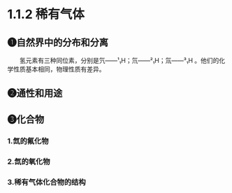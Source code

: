 # 1.1.2 稀有气体


## ❶自然界中的分布和分离  

&emsp;&emsp;氢元素有三种同位素，分别是氕——¹₁H；氘——²₁H；氚——³₁H 。他们的化学性质基本相同，物理性质有差异。  

## ❷通性和用途  

## ❸化合物  

### 1.氙的氟化物  

### 2.氙的氧化物  

### 3.稀有气体化合物的结构